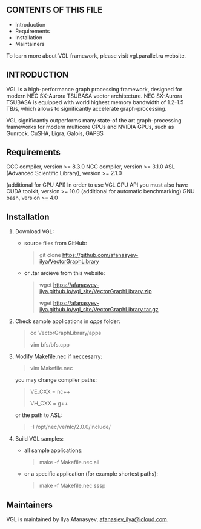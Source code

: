 CONTENTS OF THIS FILE
---------------------

 * Introduction
 * Requirements
 * Installation
 * Maintainers

To learn more about VGL framework, please visit vgl.parallel.ru website.

INTRODUCTION
------------
 
 VGL is a high-performance graph processing framework, designed for modern NEC SX-Aurora TSUBASA vector architecture. NEC SX-Aurora TSUBASA is equipped with world highest memory bandwidth of 1.2-1.5 TB/s, which allows to significantly accelerate graph-processing.
 
 VGL significantly outperforms many state-of the art graph-processing frameworks for modern multicore CPUs and NVIDIA GPUs, such as Gunrock, CuSHA, Ligra, Galois, GAPBS
 
Requirements
------------
 
 GCC compiler, version >= 8.3.0
 NCC compiler, version >= 3.1.0
 ASL (Advanced Scientific Library), version >= 2.1.0
 
 (additional for GPU API) In order to use VGL GPU API you must also have CUDA toolkit, version >= 10.0
 (additional for automatic benchmarking) GNU bash, version >= 4.0
 
Installation
------------
 
 1. Download VGL:
 
     - source files from GitHub:
         > git clone https://github.com/afanasyev-ilya/VectorGraphLibrary
 
     - or .tar arcieve from this website:
 
         > wget https://afanasyev-ilya.github.io/vgl_site/VectorGraphLibrary.zip
         >                               
         > wget https://afanasyev-ilya.github.io/vgl_site/VectorGraphLibrary.tar.gz
 
 2. Check sample applications in _apps_ folder:
 
     > cd VectorGraphLibrary/apps
     >
     > vim bfs/bfs.cpp
 
 3. Modify Makefile.nec if neccesarry:
     > vim Makefile.nec
     
     you may change compiler paths:
     > VE_CXX = nc++
     > 
     > VH_CXX = g++
     
     or the path to ASL:
     > -I /opt/nec/ve/nlc/2.0.0/include/
 
 4. Build VGL samples:
     - all sample applications:
         > make -f Makefile.nec all
     
     - or a specific application (for example shortest paths):
         > make -f Makefile.nec sssp
 
Maintainers
------------
 
 VGL is maintained by Ilya Afanasyev, afanasiev_ilya@icloud.com.